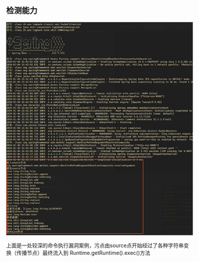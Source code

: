 ## 检测能力
![](./污点流转.png)

上面是一处较深的命令执行漏洞案例，污点由source点开始经过了各种字符串变换（传播节点）最终流入到
Runtime.getRuntime().exec()方法